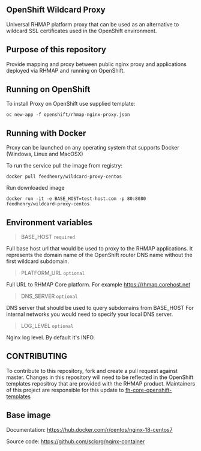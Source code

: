 ## OpenShift Wildcard Proxy

Universal RHMAP platform proxy that can be used as an alternative to wildcard SSL certificates used in the OpenShift environment.

## Purpose of this repository

Provide mapping and proxy between public nginx proxy and
applications deployed via RHMAP and running on OpenShift.


## Running on OpenShift

To install Proxy on OpenShift use supplied template:

    oc new-app -f openshift/rhmap-nginx-proxy.json

## Running with Docker

Proxy can be launched on any operating system that supports Docker (Windows, Linux and MacOSX)

To run the service pull the image from registry:

    docker pull feedhenry/wildcard-proxy-centos

Run downloaded image

    docker run -it -e BASE_HOST=test-host.com -p 80:8080 feedhenry/wildcard-proxy-centos

## Environment variables

>  BASE_HOST `required`

Full base host url that would be used to proxy to the RHMAP applications.
It represents the domain name of the OpenShift router DNS name without the first wildcard subdomain.

> PLATFORM_URL `optional`

Full URL to RHMAP Core platform. For example https://rhmap.corehost.net

> DNS_SERVER `optional`

DNS server that should be used to query subdomains from BASE_HOST
For internal networks you would need to specify your local DNS server.

> LOG_LEVEL `optional`

Nginx log level. By default it's INFO.

## CONTRIBUTING

To contribute to this repository, fork and create a pull request against master. Changes in this repository will need to be reflected in
the OpenShift templates repositroy that are provided with the RHMAP product. Maintainers of this project are responsible for this update to [fh-core-openshift-templates](https://github.com/fheng/fh-core-openshift-templates)

## Base image

Documentation:
https://hub.docker.com/r/centos/nginx-18-centos7

Source code:
https://github.com/sclorg/nginx-container
